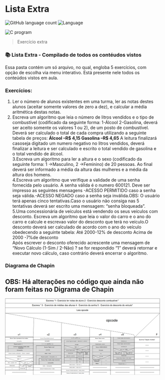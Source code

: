 # Lista Extra 



![GitHub language count](https://img.shields.io/github/languages/count/yxav/proglogic?style=for-the-badge)
![Language](https://img.shields.io/badge/Language-C-blue?style=for-the-badge&logo=appveyor)


<img src="https://cdn.hswstatic.com/gif/c-program.jpg" alt="C program">

> Exercício extra

### 📚 Lista Extra - Compilado de todos os contéudos vistos

Essa pasta contém um só arquivo, no qual, engloba 5 exercícios, com opção de escolha via menu interativo. Está presente nele todos os conteúdos vistos em aula.  



### Exercícios: 
  1. Ler o número de alunos existentes em uma turma, ler as notas destes alunos (aceitar somente valores de zero a dez), e calcular a média aritmética destas notas.  
  2. Escreva um algoritmo que leia o número de litros vendidos e o tipo de combustível (codificado da seguinte forma: 1-Álcool 2-Gasolina, deverá ser aceito somente os valores 1 ou 2), de um posto de combustível. Deverá ser calculado o total de cada compra utilizando a seguinte tabela de preços:
	**Álcool –R$ 4,15
	Gasolina –R$ 4,65**
	A leitura finalizará casoseja digitado um numero negativo no litros vendidos, deverá finalizar a leitura e ser calculado e escrito o total vendido de gasolina e o total vendido de álcool.  
	3.Escreva um algoritmo para ler a altura e o sexo (codificado da seguinte forma: 1 →Masculino, 2 →Feminino) de 20 pessoas. Ao final deverá ser informado a média da altura das mulheres e a média da altura dos homens.  
    4.Escreva um algoritmo que verifique a validade de uma senha fornecida pelo usuário. A senha válida é o numero 600121. Deve ser impresso as seguintes mensagens -ACESSO PERMITIDO caso a senha seja válida.-ACESSO NEGADO  caso a senha seja inválida.OBS: O usuário terá  apenas cinco tentativas.Caso o usuário não consiga nas 5 tentativas deverá ser escrito uma mensagem: “senha bloqueada”.  
	5.Uma concessionária de veículos está vendendo os seus veículos com desconto. Escreva um algoritmo que leia o valor do carro e o ano do carro e calcule e escrevao valor do desconto que terá no veículo.O desconto deverá ser calculado de acordo com o ano do veículo obedecendo a seguinte tabela: 
	Até 2000-12% de desconto
	Acima de 2000 -7%de desconto  
	Após escrever o desconto oferecido acrescente uma mensagem de “Novo Cálculo (1-Sim / 2-Não) ? se for respondido “1” deverá retornar e executar novo cálculo, caso contrário deverá encerrar o algoritmo.





### Diagrama de Chapin
## OBS: Há alterações no código que ainda não foram feitas no Digrama de Chapin

![](https://github.com/Yxav/proglogic/blob/master/lista_extra/lista_extra.png)




